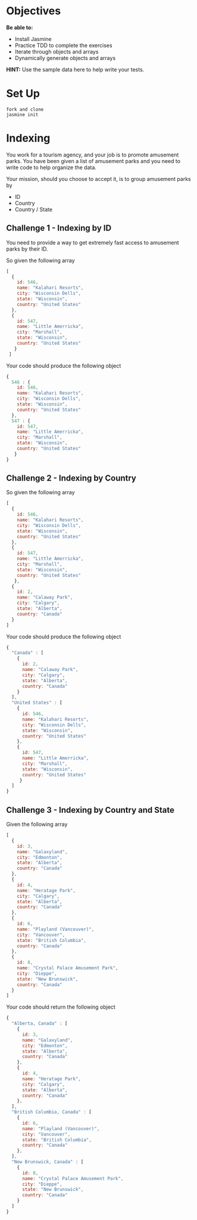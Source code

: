 # Objectives

__Be able to:__

* Install Jasmine
* Practice TDD to complete the exercises
* Iterate through objects and arrays
* Dynamically generate objects and arrays

__HINT:__ Use the sample data here to help write your tests.

# Set Up

```
fork and clone
jasmine init
```
# Indexing

You work for a tourism agency, and your job is to promote amusement parks. You have been given a list of amusement parks and you need to write code to help organize the data.

Your mission, should you choose to accept it, is to group amusement parks by
* ID
* Country
* Country / State

## Challenge 1 - Indexing by ID

You need to provide a way to get extremely fast access to amusement parks by their ID.

So given the following array

```js
[
  {
    id: 546,
    name: "Kalahari Resorts",
    city: "Wisconsin Dells",
    state: "Wisconsin",
    country: "United States"
  },
  {
    id: 547,
    name: "Little Amerricka",
    city: "Marshall",
    state: "Wisconsin",
    country: "United States"
   }
 ]
```

Your code should produce the following object

```js
{
  546 : {
    id: 546,
    name: "Kalahari Resorts",
    city: "Wisconsin Dells",
    state: "Wisconsin",
    country: "United States"
  },
  547 : {
    id: 547,
    name: "Little Amerricka",
    city: "Marshall",
    state: "Wisconsin",
    country: "United States"
   }
}
```
## Challenge 2 - Indexing by Country

So given the following array

```js
[
  {
    id: 546,
    name: "Kalahari Resorts",
    city: "Wisconsin Dells",
    state: "Wisconsin",
    country: "United States"
  },
  {
    id: 547,
    name: "Little Amerricka",
    city: "Marshall",
    state: "Wisconsin",
    country: "United States"
   },
  {
    id: 2,
    name: "Calaway Park",
    city: "Calgary",
    state: "Alberta",
    country: "Canada"
  }
]
```

Your code should produce the following object

```js
{
  "Canada" : [
    {
      id: 2,
      name: "Calaway Park",
      city: "Calgary",
      state: "Alberta",
      country: "Canada"
    }
  ],
  "United States" : [
    {
      id: 546,
      name: "Kalahari Resorts",
      city: "Wisconsin Dells",
      state: "Wisconsin",
      country: "United States"
    },
    {
      id: 547,
      name: "Little Amerricka",
      city: "Marshall",
      state: "Wisconsin",
      country: "United States"
     }
  ]
}
```

## Challenge 3 - Indexing by Country and State

Given the following array

```js
[
  {
    id: 3,
    name: "Galaxyland",
    city: "Edmonton",
    state: "Alberta",
    country: "Canada"
  },
  {
    id: 4,
    name: "Heratage Park",
    city: "Calgary",
    state: "Alberta",
    country: "Canada"
  },
  {
    id: 6,
    name: "Playland (Vancouver)",
    city: "Vancouver",
    state: "British Columbia",
    country: "Canada"
  },
  {
    id: 8,
    name: "Crystal Palace Amusement Park",
    city: "Dieppe",
    state: "New Brunswick",
    country: "Canada"
  }
]
```

Your code should return the following object

```js
{
  "Alberta, Canada" : [
    {
      id: 3,
      name: "Galaxyland",
      city: "Edmonton",
      state: "Alberta",
      country: "Canada"
    },
    {
      id: 4,
      name: "Heratage Park",
      city: "Calgary",
      state: "Alberta",
      country: "Canada"
    },
  ],
  "British Columbia, Canada" : [
    {
      id: 6,
      name: "Playland (Vancouver)",
      city: "Vancouver",
      state: "British Columbia",
      country: "Canada"
    },
  ],
  "New Brunswick, Canada" : [
    {
      id: 8,
      name: "Crystal Palace Amusement Park",
      city: "Dieppe",
      state: "New Brunswick",
      country: "Canada"
    }
  ]
}
```
